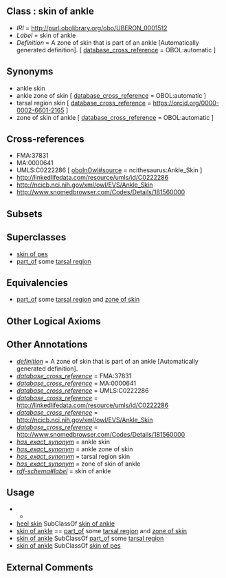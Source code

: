 
## Class : skin of ankle

 * *IRI* = http://purl.obolibrary.org/obo/UBERON_0001512
 * *Label* = skin of ankle
 * *Definition* = A zone of skin that is part of an ankle [Automatically generated definition]. [ [database_cross_reference](../../ef/oboInOwl#hasDbXref.md) = OBOL:automatic ]

## Synonyms

 * ankle skin
 * ankle zone of skin [ [database_cross_reference](../../ef/oboInOwl#hasDbXref.md) = OBOL:automatic ]
 * tarsal region skin [ [database_cross_reference](../../ef/oboInOwl#hasDbXref.md) = https://orcid.org/0000-0002-6601-2165 ]
 * zone of skin of ankle [ [database_cross_reference](../../ef/oboInOwl#hasDbXref.md) = OBOL:automatic ]

## Cross-references

 * FMA:37831
 * MA:0000641
 * UMLS:C0222286 [ [oboInOwl#source](../../ce/oboInOwl#source.md) = ncithesaurus:Ankle_Skin ]
 * http://linkedlifedata.com/resource/umls/id/C0222286
 * http://ncicb.nci.nih.gov/xml/owl/EVS/Ankle_Skin
 * http://www.snomedbrowser.com/Codes/Details/181560000

## Subsets


## Superclasses

 * [skin of pes](../../UBERON/13/UBERON_0001513.md)
 * [part_of](../../BFO/50/BFO_0000050.md) some [tarsal region](../../UBERON/54/UBERON_0004454.md)

## Equivalencies

 * [part_of](../../BFO/50/BFO_0000050.md) some [tarsal region](../../UBERON/54/UBERON_0004454.md) and [zone of skin](../../UBERON/14/UBERON_0000014.md)

## Other Logical Axioms


## Other Annotations

 * *[definition](../../IAO/15/IAO_0000115.md)* = A zone of skin that is part of an ankle [Automatically generated definition].
 * *[database_cross_reference](../../ef/oboInOwl#hasDbXref.md)* = FMA:37831
 * *[database_cross_reference](../../ef/oboInOwl#hasDbXref.md)* = MA:0000641
 * *[database_cross_reference](../../ef/oboInOwl#hasDbXref.md)* = UMLS:C0222286
 * *[database_cross_reference](../../ef/oboInOwl#hasDbXref.md)* = http://linkedlifedata.com/resource/umls/id/C0222286
 * *[database_cross_reference](../../ef/oboInOwl#hasDbXref.md)* = http://ncicb.nci.nih.gov/xml/owl/EVS/Ankle_Skin
 * *[database_cross_reference](../../ef/oboInOwl#hasDbXref.md)* = http://www.snomedbrowser.com/Codes/Details/181560000
 * *[has_exact_synonym](../../ym/oboInOwl#hasExactSynonym.md)* = ankle skin
 * *[has_exact_synonym](../../ym/oboInOwl#hasExactSynonym.md)* = ankle zone of skin
 * *[has_exact_synonym](../../ym/oboInOwl#hasExactSynonym.md)* = tarsal region skin
 * *[has_exact_synonym](../../ym/oboInOwl#hasExactSynonym.md)* = zone of skin of ankle
 * *[rdf-schema#label](../../el/rdf-schema#label.md)* = skin of ankle

## Usage

 * -
 * [heel skin](../../UBERON/73/UBERON_0015873.md) SubClassOf [skin of ankle](../../UBERON/12/UBERON_0001512.md)
 * [skin of ankle](../../UBERON/12/UBERON_0001512.md) == [part_of](../../BFO/50/BFO_0000050.md) some [tarsal region](../../UBERON/54/UBERON_0004454.md) and [zone of skin](../../UBERON/14/UBERON_0000014.md)
 * [skin of ankle](../../UBERON/12/UBERON_0001512.md) SubClassOf [part_of](../../BFO/50/BFO_0000050.md) some [tarsal region](../../UBERON/54/UBERON_0004454.md)
 * [skin of ankle](../../UBERON/12/UBERON_0001512.md) SubClassOf [skin of pes](../../UBERON/13/UBERON_0001513.md)

## External Comments

